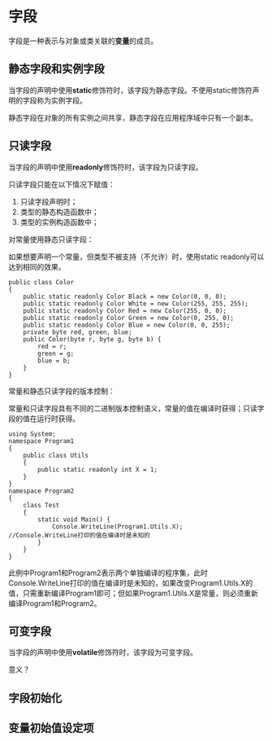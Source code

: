 # 字段

字段是一种表示与对象或类关联的**变量**的成员。

## 静态字段和实例字段

当字段的声明中使用**static**修饰符时，该字段为静态字段。不使用static修饰符声明的字段称为实例字段。

静态字段在对象的所有实例之间共享，静态字段在应用程序域中只有一个副本。

## 只读字段

当字段的声明中使用**readonly**修饰符时，该字段为只读字段。

只读字段只能在以下情况下赋值：

1. 只读字段声明时；
2. 类型的静态构造函数中；
3. 类型的实例构造函数中；

对常量使用静态只读字段：

如果想要声明一个常量，但类型不被支持（不允许）时，使用static readonly可以达到相同的效果。

```
public class Color
{
    public static readonly Color Black = new Color(0, 0, 0);
    public static readonly Color White = new Color(255, 255, 255);
    public static readonly Color Red = new Color(255, 0, 0);
    public static readonly Color Green = new Color(0, 255, 0);
    public static readonly Color Blue = new Color(0, 0, 255);
    private byte red, green, blue;
    public Color(byte r, byte g, byte b) {
        red = r;
        green = g;
        blue = b;
    }
}
```

常量和静态只读字段的版本控制：

常量和只读字段具有不同的二进制版本控制语义，常量的值在编译时获得；只读字段的值在运行时获得。

```
using System;
namespace Program1
{
    public class Utils
    {
        public static readonly int X = 1;
    }
}
namespace Program2
{
    class Test
    {
        static void Main() {
            Console.WriteLine(Program1.Utils.X);    //Console.WriteLine打印的值在编译时是未知的
        }
    }
}
```

此例中Program1和Program2表示两个单独编译的程序集，此时Console.WriteLine打印的值在编译时是未知的，如果改变Program1.Utils.X的值，只需重新编译Program1即可；但如果Program1.Utils.X是常量，则必须重新编译Program1和Program2。



## 可变字段

当字段的声明中使用**volatile**修饰符时，该字段为可变字段。

意义？

## 字段初始化

## 变量初始值设定项




